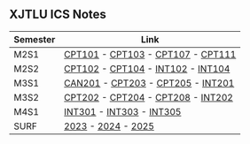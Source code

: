 
## XJTLU ICS Notes

| Semester | Link |
| --- | --- |
| M2S1 | [CPT101](https://github.com/Xyu-Chern/XJTLU_CPT101) - [CPT103](https://github.com/Xyu-Chern/XJTLU_CPT103) - [CPT107](https://github.com/Xyu-Chern/XJTLU_CPT107) - [CPT111](https://github.com/Xyu-Chern/XJTLU_CPT111) |
| M2S2 | [CPT102](https://github.com/Xyu-Chern/XJTLU_CPT102) - [CPT104](https://github.com/Xyu-Chern/XJTLU_CPT104) - [INT102](https://github.com/Xyu-Chern/XJTLU_INT102) - [INT104](https://github.com/Xyu-Chern/XJTLU_INT104) |
| M3S1 | [CAN201](https://github.com/Xyu-Chern/XJTLU_CAN201) - [CPT203](https://github.com/Xyu-Chern/XJTLU_CPT203) - [CPT205](https://github.com/Xyu-Chern/XJTLU_CPT205) - [INT201](https://github.com/Xyu-Chern/XJTLU_INT201) |
| M3S2 | [CPT202](https://github.com/Xyu-Chern/XJTLU_CPT202) - [CPT204](https://github.com/Xyu-Chern/XJTLU_CPT204) - [CPT208](https://github.com/Xyu-Chern/XJTLU_CPT208) - [INT202](https://github.com/Xyu-Chern/XJTLU_INT202) |
| M4S1 | [INT301](https://github.com/Xyu-Chern/XJTLU_INT301)  - [INT303](https://github.com/Xyu-Chern/XJTLU_INT303)  - [INT305](https://github.com/Xyu-Chern/XJTLU_INT305) |
| SURF | [2023](https://github.com/Xyu-Chern/SURF_2023) - [2024](https://github.com/Xyu-Chern/SURF_2024) - [2025](https://github.com/Dcyaprogrammer/SURF-2025) 



